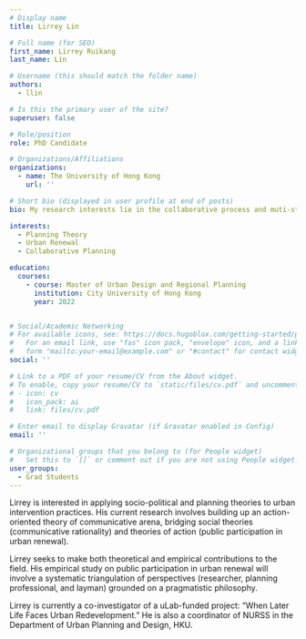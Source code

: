 ```yaml
---
# Display name
title: Lirrey Lin

# Full name (for SEO)
first_name: Lirrey Ruikang
last_name: Lin

# Username (this should match the folder name)
authors:
  - llin

# Is this the primary user of the site?
superuser: false

# Role/position
role: PhD Candidate

# Organizations/Affiliations
organizations:
  - name: The University of Hong Kong
    url: ''

# Short bio (displayed in user profile at end of posts)
bio: My research interests lie in the collaborative process and muti-stakeholder dialogue in the context of urban interventions, and I seek to combine professional planning and local knowledge. I had training in urban design and regional planning from Hong Kong and applied social sciences from Canada.

interests:
  - Planning Theory
  - Urban Renewal
  - Collaborative Planning

education:
  courses:
    - course: Master of Urban Design and Regional Planning
      institution: City University of Hong Kong
      year: 2022


# Social/Academic Networking
# For available icons, see: https://docs.hugoblox.com/getting-started/page-builder/#icons
#   For an email link, use "fas" icon pack, "envelope" icon, and a link in the
#   form "mailto:your-email@example.com" or "#contact" for contact widget.
social: ''

# Link to a PDF of your resume/CV from the About widget.
# To enable, copy your resume/CV to `static/files/cv.pdf` and uncomment the lines below.
# - icon: cv
#   icon_pack: ai
#   link: files/cv.pdf

# Enter email to display Gravatar (if Gravatar enabled in Config)
email: ''

# Organizational groups that you belong to (for People widget)
#   Set this to `[]` or comment out if you are not using People widget.
user_groups:
  - Grad Students
---
```


Lirrey is interested in applying socio-political and planning theories to urban intervention practices. His current research involves building up an action-oriented theory of communicative arena, bridging social theories (communicative rationality) and theories of action (public participation in urban renewal).

Lirrey seeks to make both theoretical and empirical contributions to the field. His empirical study on public participation in urban renewal will involve a systematic triangulation of perspectives (researcher, planning professional, and layman) grounded on a pragmatistic philosophy.

Lirrey is currently a co-investigator of a uLab-funded project: “When Later Life Faces Urban Redevelopment.” He is also a coordinator of NURSS in the Department of Urban Planning and Design, HKU.
